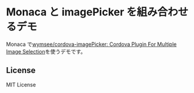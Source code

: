 # Monaca と imagePicker を組み合わせるデモ

Monaca で[wymsee/cordova-imagePicker: Cordova Plugin For Multiple Image Selection](https://github.com/wymsee/cordova-imagePicker)を使うデモです。

## License

MIT License